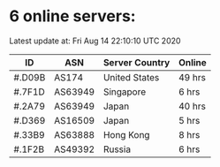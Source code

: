 # 6 online servers:

Latest update at: Fri Aug 14 22:10:10 UTC 2020

| ID | ASN | Server Country | Online |
| -- | --- | -------------- | ------ |
| #.D09B | AS174 | United States | 49 hrs |
| #.7F1D | AS63949 | Singapore | 6 hrs |
| #.2A79 | AS63949 | Japan | 40 hrs |
| #.D369 | AS16509 | Japan | 5 hrs |
| #.33B9 | AS63888 | Hong Kong | 8 hrs |
| #.1F2B | AS49392 | Russia | 6 hrs |

